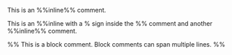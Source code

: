 This is an %%inline%% comment.

This is an %%inline with a % sign inside the %% comment and another %%inline%% comment.

%%
This is a block comment.
Block comments can span multiple lines.
%%
